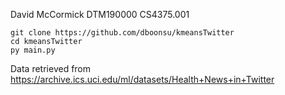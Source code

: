 David McCormick 
DTM190000
CS4375.001

```
git clone https://github.com/dboonsu/kmeansTwitter
cd kmeansTwitter
py main.py
```

Data retrieved from https://archive.ics.uci.edu/ml/datasets/Health+News+in+Twitter


